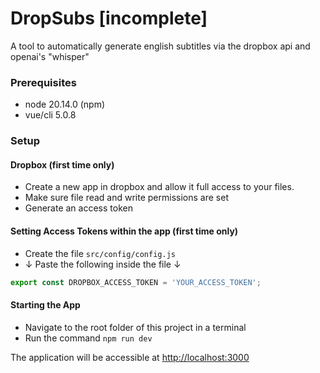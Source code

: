 # DropSubs [incomplete]

A tool to automatically generate english subtitles via the dropbox api and openai's "whisper"

### Prerequisites

- node 20.14.0 (npm)
- vue/cli 5.0.8

### Setup

#### Dropbox (first time only)
- Create a new app in dropbox and allow it full access to your files.
- Make sure file read and write permissions are set
- Generate an access token

#### Setting Access Tokens within the app (first time only)
- Create the file `src/config/config.js`
- ↓ Paste the following inside the file ↓
```javascript
export const DROPBOX_ACCESS_TOKEN = 'YOUR_ACCESS_TOKEN';
```

#### Starting the App
- Navigate to the root folder of this project in a terminal
- Run the command `npm run dev`
  
The application will be accessible at [http://localhost:3000](http://localhost:3000)
